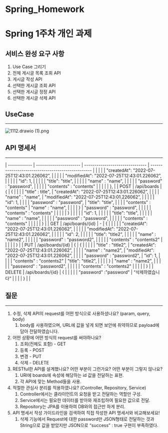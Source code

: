# Spring_Homework

Spring 1주차 개인 과제
=====================

## 서비스 완성 요구 사항

1. Use Case 그리기
2. 전체 게시글 목록 조회 API
3. 게시글 작성 API
4. 선택한 게시글 조회 API
5. 선택한 게시글 정정 API
6. 선택한 게시글 삭제 API

## UseCase

---

![1112.drawio (1).png](./homework/1112.drawio_(1).png)

## API 명세서

---

| ------------ | ---------------------- | ------------------------------- | ------------------------------------------------- |
|              |                        |                                 | "createdAt": "2022-07-25T12:43:01.226062”,        |
|              |                        |                                 | "modifiedAt": "2022-07-25T12:43:01.226062”,       |
|              |                        |                                 | "id": 1,                                          |
|              |                        |                                 | "title": "title",                                 |
|              |                        |                                 | "name" : "name",                                  |
|              |                        |                                 | "password" : "password",                          |
|              |                        |                                 | "contents" : "contents"                           |
|              |                        |                                 | },                                                |
| POST         | /api/boards            | {                               | {                                                 |
|              |                        | "title" : title",               | "createdAt": "2022-07-25T12:43:01.226062”,        |
|              |                        | "name" : "name",                | "modifiedAt": "2022-07-25T12:43:01.226062”,       |
|              |                        |                                 | "id": 1,                                          |
|              |                        | "password" : "password",        | "title": "title",                                 |
|              |                        | "contents" : "contents"         | "name" : "name",                                  |
|              |                        | }                               | "password" : "password",                          |
|              |                        |                                 | "contents" : "contents"                           |
|              |                        |                                 | }                                                 |
|              |                        |                                 | "id": 1,                                          |
|              |                        |                                 | "title": "title",                                 |
|              |                        |                                 | "name" : "name",                                  |
|              |                        |                                 | "password" : "password",                          |
|              |                        |                                 | "contents" : "contents"                           |
|              |                        |                                 | }                                                 |
| GET          | /api/boards/{id}       | -                               | {                                                 |
|              |                        |                                 | "createdAt": "2022-07-25T12:43:01.226062”,        |
|              |                        |                                 | "modifiedAt": "2022-07-25T12:43:01.226062”,       |
|              |                        |                                 | "id": 2,                                          |
|              |                        |                                 | "title": "title2",                                |
|              |                        |                                 | "name" : "name2",                                 |
|              |                        |                                 | "password" : "password2",                         |
|              |                        |                                 | "contents" : "contents2"                          |
|              |                        |                                 | }                                                 |
| PUT          | /api/boards/{id}       | {                               | {                                                 |  |
|              |                        | "title" : "title2",             | "createdAt": "2022-07-25T12:43:01.226062”,        |
|              |                        | "name" : "name2",               | "modifiedAt": "2022-07-25T12:43:01.226062”,       |
|              |                        | "password" : "password2",       | "id": 1,                                          |
|              |                        | "contents" : "contents2"        | "title": "title2",                                |
|              |                        | }                               | "name" : "name2",                                 |
|              |                        |                                 | "password" : "password2",                         |
|              |                        |                                 | "contents" : "contents2"                          |
|              |                        |                                 | }                                                 |
| DELETE       | /api/boards/{id}       | {                               |                                                   |
|              |                        | "password" :"password"          | “삭제하였습니다”                                         |
|              |                        | }                               |                                                   |

## 질문

---

1. 수정, 삭제 API의 request를 어떤 방식으로 사용하셨나요? (param, query, body)
    1. body를 사용하였으며, URL에 값을 넣게 되면 보안에 취약하므로 payload에 담아 전달하였습니다.
2. 어떤 상황에 어떤 방식의 request를 써야하나요?
    1. 조회(전체도 포함) - GET
    2. 등록 - POST
    3. 변경 - PUT
    4. 삭제 - DELETE
3. RESTful한 API를 설계했나요? 어떤 부분이 그런가요? 어떤 부분이 그렇지 않나요?
    1. URI에 boards에 속성에 해당하는 id 값을 전달하는 표현.
    2. 각 API에 맞는 Method들을 사용.
4. 적절한 관심사 분리를 적용하였나요? (Controller, Repository, Service)
    1. Controller에서는 클라이언트의 요청을 받고 전달하는 역할만 구성.
    2. Service에서는 필요한 데이터를 받아와 재조립하여 필요한 값으로 전달.
    3. Repository는 JPA를 이용하여 DB와의 접근만 하게 분리.
5. API 명세서 작성 가이드라인을 검색하여 직접 작성한 API 명세서와 비교해보세요!
    1. 삭제 기능에서 Request에 대한 password만 JSON형태로 전달하는 것과 String으로 값을 받았지만 JSON으로 “success” : true 구현이 부족하였다.